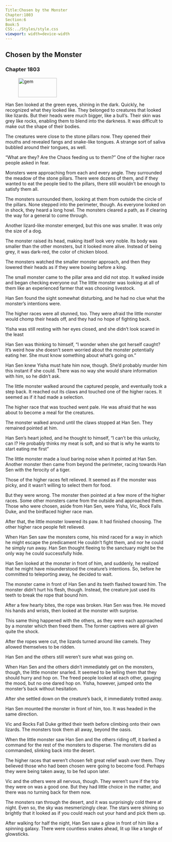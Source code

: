 ```yaml
---
Title:Chosen by the Monster 
Chapter:1803 
Section:6 
Book:5 
CSS:../Styles/style.css 
viewport: width=device-width
---
```

  
## Chosen by the Monster
### Chapter 1803
  
<figure>
	<img src="../Images/gem.gif" alt="gem" id="gem" width="120" height="60" />
</figure>
  

  
Han Sen looked at the green eyes, shining in the dark. Quickly, he recognized what they looked like. They belonged to creatures that looked like lizards. But their heads were much bigger, like a bull’s. Their skin was grey like rocks, enabling them to blend into the darkness. It was difficult to make out the shape of their bodies.

The creatures were close to the stone pillars now. They opened their mouths and revealed fangs and snake-like tongues. A strange sort of saliva bubbled around their tongues, as well.

“What are they? Are the Chaos feeding us to them?” One of the higher race people asked in fear.

Monsters were approaching from each and every angle. They surrounded the meadow of the stone pillars. There were dozens of them, and if they wanted to eat the people tied to the pillars, there still wouldn’t be enough to satisfy them all.

The monsters surrounded them, looking at them from outside the circle of the pillars. None stepped into the perimeter, though. As everyone looked on in shock, they heard a long howl. The monsters cleared a path, as if clearing the way for a general to come through.

Another lizard-like monster emerged, but this one was smaller. It was only the size of a dog.

The monster raised its head, making itself look very noble. Its body was smaller than the other monsters, but it looked more alive. Instead of being grey, it was dark-red, the color of chicken blood.

The monsters watched the smaller monster approach, and then they lowered their heads as if they were bowing before a king.

The small monster came to the pillar area and did not stop. It walked inside and began checking everyone out The little monster was looking at all of them like an experienced farmer that was choosing livestock.

Han Sen found the sight somewhat disturbing, and he had no clue what the monster’s intentions were.

The higher races were all stunned, too. They were afraid the little monster would chomp their heads off, and they had no hope of fighting back.

Yisha was still resting with her eyes closed, and she didn’t look scared in the least

Han Sen was thinking to himself, “I wonder when she got herself caught? It’s weird how she doesn’t seem worried about the monster potentially eating her. She must know something about what’s going on.”

Han Sen knew Yisha must hate him now, though. She’d probably murder him this instant if she could. There was no way she would share information with him, so he didn’t ask.

The little monster walked around the captured people, and eventually took a step back. It reached out its claws and touched one of the higher races. It seemed as if it had made a selection.

The higher race that was touched went pale. He was afraid that he was about to become a meal for the creatures.

The monster walked around until the claws stopped at Han Sen. They remained pointed at him.

Han Sen’s heart jolted, and he thought to himself, “I can’t be this unlucky, can I? He probably thinks my meat is soft, and so that is why he wants to start eating me first”

The little monster made a loud baring noise when it pointed at Han Sen. Another monster then came from beyond the perimeter, racing towards Han Sen with the ferocity of a tiger.

Those of the higher races felt relieved. It seemed as if the monster was picky, and it wasn’t willing to select them for food.

But they were wrong. The monster then pointed at a few more of the higher races. Some other monsters came from the outside and approached them. Those who were chosen, aside from Han Sen, were Yisha, Vic, Rock Falls Duke, and the birdfaced higher race man.

After that, the little monster lowered its paw. It had finished choosing. The other higher race people felt relieved.

When Han Sen saw the monsters come, his mind raced for a way in which he might escape the predicament He couldn’t fight them, and nor he could he simply run away. Han Sen thought fleeing to the sanctuary might be the only way he could successfully hide.

Han Sen looked at the monster in front of him, and suddenly, he realized that he might have misunderstood the creature’s intentions. So, before he committed to teleporting away, he decided to wait.

The monster came in front of Han Sen and its teeth flashed toward him. The monster didn’t hurt his flesh, though. Instead, the creature just used its teeth to break the rope that bound him.

After a few hearty bites, the rope was broken. Han Sen was free. He moved his hands and wrists, then looked at the monster with surprise.

This same thing happened with the others, as they were each approached by a monster which then freed them. The former captives were all given quite the shock.

After the ropes were cut, the lizards turned around like camels. They allowed themselves to be ridden.

Han Sen and the others still weren’t sure what was going on.

When Han Sen and the others didn’t immediately get on the monsters, though, the little monster snarled. It seemed to be telling them that they should hurry and hop on. The freed people looked at each other, gauging the mood, but no one dared hop on. Yisha, however, jumped onto the monster’s back without hesitation.

After she settled down on the creature’s back, it immediately trotted away.

Han Sen mounted the monster in front of him, too. It was headed in the same direction.

Vic and Rocks Fall Duke gritted their teeth before climbing onto their own lizards. The monsters took them all away, beyond the oasis.

When the little monster saw Han Sen and the others riding off, it barked a command for the rest of the monsters to disperse. The monsters did as commanded, slinking back into the desert.

The higher races that weren’t chosen felt great relief wash over them. They believed those who had been chosen were going to become food. Perhaps they were being taken away, to be fed upon later.

Vic and the others were all nervous, though. They weren’t sure if the trip they were on was a good one. But they had little choice in the matter, and there was no turning back for them now.

The monsters ran through the desert, and it was surprisingly cold there at night. Even so, the sky was mesmerizingly clear. The stars were shining so brightly that it looked as if you could reach out your hand and pick them up.

After walking for half the night, Han Sen saw a glow in front of him like a spinning galaxy. There were countless snakes ahead, lit up like a tangle of glowsticks.